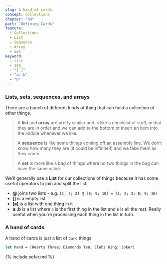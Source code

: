 ```yaml
---
slug: A hand of cards
concept: Collections
chapter: "04"
part: "Defining Cards"
feature: 
  - Collections
  - List
  - Sequence
  - Array
  - Set
keyword:
  - list
  - seq
  - "[ ]"
  - "a::b"
  - "@"
---
```

### Lists, sets, sequences, and arrays
There are a bunch of different kinds of thing that can hold a collection of other things.

> A __list__ and __array__ are pretty similar and is like a checklist of stuff, in that they are in order and we can add to the bottom or insert an item into the middle whenever we like.
> 
> A __sequence__ is like some things coming off an assembly line.  We don't know how many they are (it could be infinite!!) and we take them as they come.
> 
> A __set__ is more like a bag of things where no two things in the bag can have the same value.

We'll generally use a __List__ for our collections of things because it has some useful operators to join and split the list:
- __@__ joins two lists - e.g. `[1; 2; 3] @ [8; 9; 10] = [1; 2; 3; 8; 9; 10]`
- __[]__ is a empty list
- __[a]__ is a list with one thing in it
- __a::b__ is a list where `a` is the first thing in the list and `b` is all the rest.  Really useful when you're processing each thing in the list in turn.

### A hand of cards

A hand of cards is just a list of `Card` things
```fsharp
let hand = [Hearts Three; Diamonds Ten; Clubs King; Joker]
```


{% include sofar.md %}